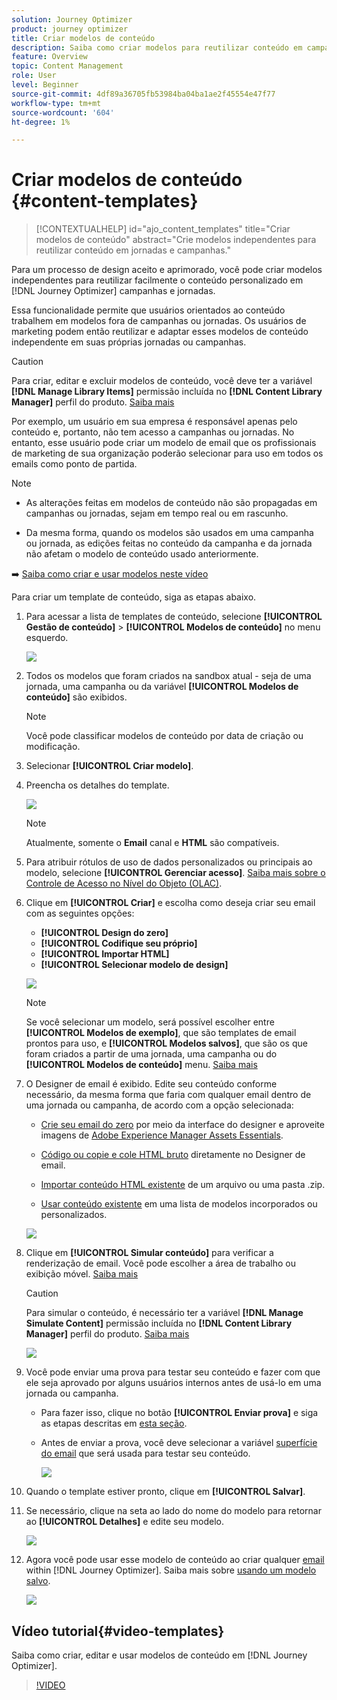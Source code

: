 ```yaml
---
solution: Journey Optimizer
product: journey optimizer
title: Criar modelos de conteúdo
description: Saiba como criar modelos para reutilizar conteúdo em campanhas e jornadas do Journey Optimizer
feature: Overview
topic: Content Management
role: User
level: Beginner
source-git-commit: 4df89a36705fb53984ba04ba1ae2f45554e47f77
workflow-type: tm+mt
source-wordcount: '604'
ht-degree: 1%

---
```


# Criar modelos de conteúdo {#content-templates}

>[!CONTEXTUALHELP]
>id="ajo_content_templates"
>title="Criar modelos de conteúdo"
>abstract="Crie modelos independentes para reutilizar conteúdo em jornadas e campanhas."

Para um processo de design aceito e aprimorado, você pode criar modelos independentes para reutilizar facilmente o conteúdo personalizado em [!DNL Journey Optimizer] campanhas e jornadas.

Essa funcionalidade permite que usuários orientados ao conteúdo trabalhem em modelos fora de campanhas ou jornadas. Os usuários de marketing podem então reutilizar e adaptar esses modelos de conteúdo independente em suas próprias jornadas ou campanhas.

>[!CAUTION]
>
>Para criar, editar e excluir modelos de conteúdo, você deve ter a variável **[!DNL Manage Library Items]** permissão incluída no **[!DNL Content Library Manager]** perfil do produto. [Saiba mais](../administration/ootb-product-profiles.md#content-library-manager)

Por exemplo, um usuário em sua empresa é responsável apenas pelo conteúdo e, portanto, não tem acesso a campanhas ou jornadas. No entanto, esse usuário pode criar um modelo de email que os profissionais de marketing de sua organização poderão selecionar para uso em todos os emails como ponto de partida.

>[!NOTE]
>
>* As alterações feitas em modelos de conteúdo não são propagadas em campanhas ou jornadas, sejam em tempo real ou em rascunho.
>
>* Da mesma forma, quando os modelos são usados em uma campanha ou jornada, as edições feitas no conteúdo da campanha e da jornada não afetam o modelo de conteúdo usado anteriormente.


➡️ [Saiba como criar e usar modelos neste vídeo](#video-templates)

Para criar um template de conteúdo, siga as etapas abaixo.

1. Para acessar a lista de templates de conteúdo, selecione **[!UICONTROL Gestão de conteúdo]** > **[!UICONTROL Modelos de conteúdo]** no menu esquerdo.

   ![](assets/content-template-list.png)

1. Todos os modelos que foram criados na sandbox atual - seja de uma jornada, uma campanha ou da variável **[!UICONTROL Modelos de conteúdo]** são exibidos.

   >[!NOTE]
   >
   >Você pode classificar modelos de conteúdo por data de criação ou modificação.

1. Selecionar **[!UICONTROL Criar modelo]**.

1. Preencha os detalhes do template.

   ![](assets/content-template-details.png)

   >[!NOTE]
   >
   >Atualmente, somente o **Email** canal e **HTML** são compatíveis.

1. Para atribuir rótulos de uso de dados personalizados ou principais ao modelo, selecione **[!UICONTROL Gerenciar acesso]**. [Saiba mais sobre o Controle de Acesso no Nível do Objeto (OLAC)](../administration/object-based-access.md).

1. Clique em **[!UICONTROL Criar]** e escolha como deseja criar seu email com as seguintes opções:

   * **[!UICONTROL Design do zero]**
   * **[!UICONTROL Codifique seu próprio]**
   * **[!UICONTROL Importar HTML]**
   * **[!UICONTROL Selecionar modelo de design]**

   ![](assets/content-template-design.png)

   >[!NOTE]
   >
   >Se você selecionar um modelo, será possível escolher entre **[!UICONTROL Modelos de exemplo]**, que são templates de email prontos para uso, e **[!UICONTROL Modelos salvos]**, que são os que foram criados a partir de uma jornada, uma campanha ou do **[!UICONTROL Modelos de conteúdo]** menu. [Saiba mais](email-templates.md#save-as-template)

1. O Designer de email é exibido. Edite seu conteúdo conforme necessário, da mesma forma que faria com qualquer email dentro de uma jornada ou campanha, de acordo com a opção selecionada:

   * [Crie seu email do zero](content-from-scratch.md) por meio da interface do designer e aproveite imagens de [Adobe Experience Manager Assets Essentials](assets-essentials.md).

   * [Código ou copie e cole HTML bruto](code-content.md) diretamente no Designer de email.

   * [Importar conteúdo HTML existente](existing-content.md) de um arquivo ou uma pasta .zip.

   * [Usar conteúdo existente](email-templates.md) em uma lista de modelos incorporados ou personalizados.

   ![](assets/content-template-designer.png)

1. Clique em **[!UICONTROL Simular conteúdo]** para verificar a renderização de email. Você pode escolher a área de trabalho ou exibição móvel. [Saiba mais](preview.md)

   >[!CAUTION]
   >
   >Para simular o conteúdo, é necessário ter a variável **[!DNL Manage Simulate Content]** permissão incluída no **[!DNL Content Library Manager]** perfil do produto. [Saiba mais](../administration/ootb-product-profiles.md#content-library-manager)

   ![](assets/content-template-stimulate.png)

1. Você pode enviar uma prova para testar seu conteúdo e fazer com que ele seja aprovado por alguns usuários internos antes de usá-lo em uma jornada ou campanha.

   * Para fazer isso, clique no botão **[!UICONTROL Enviar prova]** e siga as etapas descritas em [esta seção](preview.md#send-proofs).

   * Antes de enviar a prova, você deve selecionar a variável [superfície do email](../configuration/channel-surfaces.md) que será usada para testar seu conteúdo.

      ![](assets/content-template-stimulate-proof-surface.png)

1. Quando o template estiver pronto, clique em **[!UICONTROL Salvar]**.

1. Se necessário, clique na seta ao lado do nome do modelo para retornar ao **[!UICONTROL Detalhes]** e edite seu modelo.

   ![](assets/content-template-designer-back.png)

1. Agora você pode usar esse modelo de conteúdo ao criar qualquer [email](get-started-email-design.md) within [!DNL Journey Optimizer]. Saiba mais sobre [usando um modelo salvo](email-templates.md#use-saved-template).

   ![](assets/email_designer-saved-templates.png)

## Vídeo tutorial{#video-templates}

Saiba como criar, editar e usar modelos de conteúdo em [!DNL Journey Optimizer].

>[!VIDEO](https://video.tv.adobe.com/v/3413743/?quality=12)